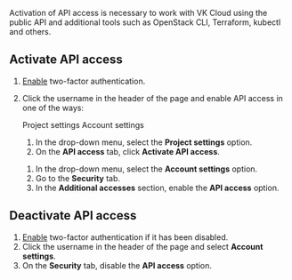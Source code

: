 Activation of API access is necessary to work with VK Cloud using the public API and additional tools such as OpenStack CLI, Terraform, kubectl and others.

## Activate API access

1. [Enable](/en/tools-for-using-services/vk-cloud-account/instructions/account-manage/manage-2fa) two-factor authentication.
1. Click the username in the header of the page and enable API access in one of the ways:

      <tabs>
      <tablist>
      <tab>Project settings</tab>
      <tab>Account settings</tab>
      </tablist>
      <tabpanel>

      1. In the drop-down menu, select the **Project settings** option.
      1. On the **API access** tab, click **Activate API access**.

      </tabpanel>
      <tabpanel>

      1. In the drop-down menu, select the **Account settings** option.
      1. Go to the **Security** tab.
      1. In the **Additional accesses** section, enable the **API access** option.

      </tabpanel>
      </tabs>

## Deactivate API access

1. [Enable](/en/tools-for-using-services/vk-cloud-account/instructions/account-manage/manage-2fa) two-factor authentication if it has been disabled.
1. Click the username in the header of the page and select **Account settings**.
1. On the **Security** tab, disable the **API access** option.

